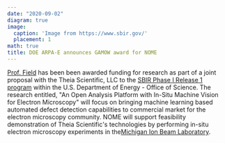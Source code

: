 ```yaml
---
date: "2020-09-02"
diagram: true
image:
  caption: 'Image from https://www.sbir.gov/'
  placement: 1
math: true
title: DOE ARPA-E announces GAMOW award for NOME
---
```


<a href="../../authors/kg-field">Prof. Field</a> has been been awarded funding for research as part of a joint proposal with the Theia Scientific, LLC to the <a href="https://science.osti.gov/sbir/Awards">SBIR Phase I Release 1 program</a> within the U.S. Department of Energy - Office of Science. The research entitled, "An Open Analysis Platform with In-Situ Machine Vision for Electron Microscopy" will focus on bringing machine learning based automated defect detection capabilities to commercial market for the electron microscopy community. NOME will support feasibility demonstration of Theia Scientific's technologies by performing in-situ electron microscopy experiments in the<a href="https://mibl.engin.umich.edu/">Michigan Ion Beam Laboratory</a>.
